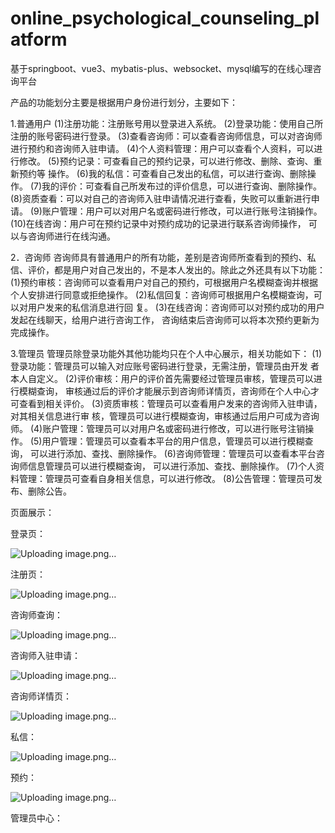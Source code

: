 # online_psychological_counseling_platform
基于springboot、vue3、mybatis-plus、websocket、mysql编写的在线心理咨询平台

产品的功能划分主要是根据用户身份进行划分，主要如下：

1.普通用户
(1)注册功能：注册账号用以登录进入系统。
(2)登录功能：使用自己所注册的账号密码进行登录。
(3)查看咨询师：可以查看咨询师信息，可以对咨询师进行预约和咨询师入驻申请。
(4)个人资料管理：用户可以查看个人资料，可以进行修改。
(5)预约记录：可查看自己的预约记录，可以进行修改、删除、查询、重新预约等
操作。
(6)我的私信：可查看自己发出的私信，可以进行查询、删除操作。
(7)我的评价：可查看自己所发布过的评价信息，可以进行查询、删除操作。
(8)资质查看：可以对自己的咨询师入驻申请情况进行查看，失败可以重新进行申
请。
(9)账户管理：用户可以对用户名或密码进行修改，可以进行账号注销操作。
(10)在线咨询：用户可在预约记录中对预约成功的记录进行联系咨询师操作，
可以与咨询师进行在线沟通。

2．咨询师
咨询师具有普通用户的所有功能，差别是咨询师所查看到的预约、私信、评价，都是用户对自己发出的，不是本人发出的。除此之外还具有以下功能：
(1)预约审核：咨询师可以查看用户对自己的预约，可根据用户名模糊查询并根据
个人安排进行同意或拒绝操作。
(2)私信回复：咨询师可根据用户名模糊查询，可以对用户发来的私信消息进行回
复。
(3)在线咨询：咨询师可以对预约成功的用户发起在线聊天，给用户进行咨询工作，
咨询结束后咨询师可以将本次预约更新为完成操作。

3.管理员
管理员除登录功能外其他功能均只在个人中心展示，相关功能如下：
(1)登录功能：管理员可以输入对应账号密码进行登录，无需注册，管理员由开发
者本人自定义。
(2)评价审核：用户的评价首先需要经过管理员审核，管理员可以进行模糊查询，
审核通过后的评价才能展示到咨询师详情页，咨询师在个人中心才可查看到相关评价。
(3)资质审核：管理员可以查看用户发来的咨询师入驻申请，对其相关信息进行审
核，管理员可以进行模糊查询，审核通过后用户可成为咨询师。
(4)账户管理：管理员可以对用户名或密码进行修改，可以进行账号注销操作。
(5)用户管理：管理员可以查看本平台的用户信息，管理员可以进行模糊查询，
可以进行添加、查找、删除操作。
(6)咨询师管理：管理员可以查看本平台咨询师信息管理员可以进行模糊查询，
可以进行添加、查找、删除操作。
(7)个人资料管理：管理员可查看自身相关信息，可以进行修改。
(8)公告管理：管理员可发布、删除公告。

页面展示：

登录页：

![Uploading image.png…]()


注册页：

![Uploading image.png…]()


咨询师查询：

![Uploading image.png…]()


咨询师入驻申请：

![Uploading image.png…]()


咨询师详情页：


![Uploading image.png…]()


私信：

![Uploading image.png…]()


预约：

![Uploading image.png…]()


管理员中心：

